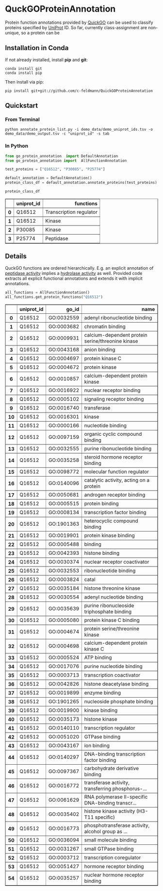 # QuckGOProteinAnnotation
Protein function annotations provided by [QuickGO](https://www.ebi.ac.uk/QuickGO/) can be used to
classify proteins specified by [UniProt](https://www.uniprot.org/) ID.
So far, currently class-assignment are non-unique, so a protein can be

## Installation in Conda
If not already installed, install **pip** and **git**:
```
conda install git
conda install pip
```
Then install via pip:
```
pip install git+git://github.com/c-feldmann/QuickGOProteinAnnotation
```

## Quickstart
### From Terminal
```
python annotate_protein_list.py -i demo_data/demo_uniprot_ids.tsv -o demo_data/demo_output.tsv -c "uniprot_id" -s tab
```
### In Python


```python
from go_protein_annotation  import DefaultAnnotation
from go_protein_annotation import  AllFunctionAnnotation
```


```python
test_proteins = ["Q16512", "P30085", "P25774"]
```


```python
default_annotation = DefaultAnnotation()
protein_class_df = default_annotation.annotate_proteins(test_proteins)
```


```python
protein_class_df

```




<div>
<style scoped>
    .dataframe tbody tr th:only-of-type {
        vertical-align: middle;
    }

    .dataframe tbody tr th {
        vertical-align: top;
    }

    .dataframe thead th {
        text-align: right;
    }
</style>
<table border="1" class="dataframe">
  <thead>
    <tr style="text-align: right;">
      <th></th>
      <th>uniprot_id</th>
      <th>functions</th>
    </tr>
  </thead>
  <tbody>
    <tr>
      <th>0</th>
      <td>Q16512</td>
      <td>Transcription regulator</td>
    </tr>
    <tr>
      <th>1</th>
      <td>Q16512</td>
      <td>Kinase</td>
    </tr>
    <tr>
      <th>2</th>
      <td>P30085</td>
      <td>Kinase</td>
    </tr>
    <tr>
      <th>3</th>
      <td>P25774</td>
      <td>Peptidase</td>
    </tr>
  </tbody>
</table>
</div>



## Details
QuckGO functions are ordered hierarchically. E.g. an explicit annotation of
[peptidase activity](https://www.ebi.ac.uk/QuickGO/term/GO:0008233) implies a
[hydrolase activity](https://www.ebi.ac.uk/QuickGO/term/GO:0016787) as well. Provided code extracts
all explicit functional annotations and extends it with implicit annotations.


```python
all_functions = AllFunctionAnnotation()
all_functions.get_protein_functions("Q16512")

```




<div>
<style scoped>
    .dataframe tbody tr th:only-of-type {
        vertical-align: middle;
    }

    .dataframe tbody tr th {
        vertical-align: top;
    }

    .dataframe thead th {
        text-align: right;
    }
</style>
<table border="1" class="dataframe">
  <thead>
    <tr style="text-align: right;">
      <th></th>
      <th>uniprot_id</th>
      <th>go_id</th>
      <th>name</th>
    </tr>
  </thead>
  <tbody>
    <tr>
      <th>0</th>
      <td>Q16512</td>
      <td>GO:0032559</td>
      <td>adenyl ribonucleotide binding</td>
    </tr>
    <tr>
      <th>1</th>
      <td>Q16512</td>
      <td>GO:0003682</td>
      <td>chromatin binding</td>
    </tr>
    <tr>
      <th>2</th>
      <td>Q16512</td>
      <td>GO:0009931</td>
      <td>calcium-dependent protein serine/threonine kinase</td>
    </tr>
    <tr>
      <th>3</th>
      <td>Q16512</td>
      <td>GO:0043168</td>
      <td>anion binding</td>
    </tr>
    <tr>
      <th>4</th>
      <td>Q16512</td>
      <td>GO:0004697</td>
      <td>protein kinase C</td>
    </tr>
    <tr>
      <th>5</th>
      <td>Q16512</td>
      <td>GO:0004672</td>
      <td>protein kinase</td>
    </tr>
    <tr>
      <th>6</th>
      <td>Q16512</td>
      <td>GO:0010857</td>
      <td>calcium-dependent protein kinase</td>
    </tr>
    <tr>
      <th>7</th>
      <td>Q16512</td>
      <td>GO:0016922</td>
      <td>nuclear receptor binding</td>
    </tr>
    <tr>
      <th>8</th>
      <td>Q16512</td>
      <td>GO:0005102</td>
      <td>signaling receptor binding</td>
    </tr>
    <tr>
      <th>9</th>
      <td>Q16512</td>
      <td>GO:0016740</td>
      <td>transferase</td>
    </tr>
    <tr>
      <th>10</th>
      <td>Q16512</td>
      <td>GO:0016301</td>
      <td>kinase</td>
    </tr>
    <tr>
      <th>11</th>
      <td>Q16512</td>
      <td>GO:0000166</td>
      <td>nucleotide binding</td>
    </tr>
    <tr>
      <th>12</th>
      <td>Q16512</td>
      <td>GO:0097159</td>
      <td>organic cyclic compound binding</td>
    </tr>
    <tr>
      <th>13</th>
      <td>Q16512</td>
      <td>GO:0032555</td>
      <td>purine ribonucleotide binding</td>
    </tr>
    <tr>
      <th>14</th>
      <td>Q16512</td>
      <td>GO:0035258</td>
      <td>steroid hormone receptor binding</td>
    </tr>
    <tr>
      <th>15</th>
      <td>Q16512</td>
      <td>GO:0098772</td>
      <td>molecular function regulator</td>
    </tr>
    <tr>
      <th>16</th>
      <td>Q16512</td>
      <td>GO:0140096</td>
      <td>catalytic activity, acting on a protein</td>
    </tr>
    <tr>
      <th>17</th>
      <td>Q16512</td>
      <td>GO:0050681</td>
      <td>androgen receptor binding</td>
    </tr>
    <tr>
      <th>18</th>
      <td>Q16512</td>
      <td>GO:0005515</td>
      <td>protein binding</td>
    </tr>
    <tr>
      <th>19</th>
      <td>Q16512</td>
      <td>GO:0008134</td>
      <td>transcription factor binding</td>
    </tr>
    <tr>
      <th>20</th>
      <td>Q16512</td>
      <td>GO:1901363</td>
      <td>heterocyclic compound binding</td>
    </tr>
    <tr>
      <th>21</th>
      <td>Q16512</td>
      <td>GO:0019901</td>
      <td>protein kinase binding</td>
    </tr>
    <tr>
      <th>22</th>
      <td>Q16512</td>
      <td>GO:0005488</td>
      <td>binding</td>
    </tr>
    <tr>
      <th>23</th>
      <td>Q16512</td>
      <td>GO:0042393</td>
      <td>histone binding</td>
    </tr>
    <tr>
      <th>24</th>
      <td>Q16512</td>
      <td>GO:0030374</td>
      <td>nuclear receptor coactivator</td>
    </tr>
    <tr>
      <th>25</th>
      <td>Q16512</td>
      <td>GO:0032553</td>
      <td>ribonucleotide binding</td>
    </tr>
    <tr>
      <th>26</th>
      <td>Q16512</td>
      <td>GO:0003824</td>
      <td>catal</td>
    </tr>
    <tr>
      <th>27</th>
      <td>Q16512</td>
      <td>GO:0035184</td>
      <td>histone threonine kinase</td>
    </tr>
    <tr>
      <th>28</th>
      <td>Q16512</td>
      <td>GO:0030554</td>
      <td>adenyl nucleotide binding</td>
    </tr>
    <tr>
      <th>29</th>
      <td>Q16512</td>
      <td>GO:0035639</td>
      <td>purine ribonucleoside triphosphate binding</td>
    </tr>
    <tr>
      <th>30</th>
      <td>Q16512</td>
      <td>GO:0005080</td>
      <td>protein kinase C binding</td>
    </tr>
    <tr>
      <th>31</th>
      <td>Q16512</td>
      <td>GO:0004674</td>
      <td>protein serine/threonine kinase</td>
    </tr>
    <tr>
      <th>32</th>
      <td>Q16512</td>
      <td>GO:0004698</td>
      <td>calcium-dependent protein kinase C</td>
    </tr>
    <tr>
      <th>33</th>
      <td>Q16512</td>
      <td>GO:0005524</td>
      <td>ATP binding</td>
    </tr>
    <tr>
      <th>34</th>
      <td>Q16512</td>
      <td>GO:0017076</td>
      <td>purine nucleotide binding</td>
    </tr>
    <tr>
      <th>35</th>
      <td>Q16512</td>
      <td>GO:0003713</td>
      <td>transcription coactivator</td>
    </tr>
    <tr>
      <th>36</th>
      <td>Q16512</td>
      <td>GO:0042826</td>
      <td>histone deacetylase binding</td>
    </tr>
    <tr>
      <th>37</th>
      <td>Q16512</td>
      <td>GO:0019899</td>
      <td>enzyme binding</td>
    </tr>
    <tr>
      <th>38</th>
      <td>Q16512</td>
      <td>GO:1901265</td>
      <td>nucleoside phosphate binding</td>
    </tr>
    <tr>
      <th>39</th>
      <td>Q16512</td>
      <td>GO:0019900</td>
      <td>kinase binding</td>
    </tr>
    <tr>
      <th>40</th>
      <td>Q16512</td>
      <td>GO:0035173</td>
      <td>histone kinase</td>
    </tr>
    <tr>
      <th>41</th>
      <td>Q16512</td>
      <td>GO:0140110</td>
      <td>transcription regulator</td>
    </tr>
    <tr>
      <th>42</th>
      <td>Q16512</td>
      <td>GO:0051020</td>
      <td>GTPase binding</td>
    </tr>
    <tr>
      <th>43</th>
      <td>Q16512</td>
      <td>GO:0043167</td>
      <td>ion binding</td>
    </tr>
    <tr>
      <th>44</th>
      <td>Q16512</td>
      <td>GO:0140297</td>
      <td>DNA-binding transcription factor binding</td>
    </tr>
    <tr>
      <th>45</th>
      <td>Q16512</td>
      <td>GO:0097367</td>
      <td>carbohydrate derivative binding</td>
    </tr>
    <tr>
      <th>46</th>
      <td>Q16512</td>
      <td>GO:0016772</td>
      <td>transferase activity, transferring phosphorus-...</td>
    </tr>
    <tr>
      <th>47</th>
      <td>Q16512</td>
      <td>GO:0061629</td>
      <td>RNA polymerase II-specific DNA-binding transcr...</td>
    </tr>
    <tr>
      <th>48</th>
      <td>Q16512</td>
      <td>GO:0035402</td>
      <td>histone kinase activity (H3-T11 specific)</td>
    </tr>
    <tr>
      <th>49</th>
      <td>Q16512</td>
      <td>GO:0016773</td>
      <td>phosphotransferase activity, alcohol group as ...</td>
    </tr>
    <tr>
      <th>50</th>
      <td>Q16512</td>
      <td>GO:0036094</td>
      <td>small molecule binding</td>
    </tr>
    <tr>
      <th>51</th>
      <td>Q16512</td>
      <td>GO:0031267</td>
      <td>small GTPase binding</td>
    </tr>
    <tr>
      <th>52</th>
      <td>Q16512</td>
      <td>GO:0003712</td>
      <td>transcription coregulator</td>
    </tr>
    <tr>
      <th>53</th>
      <td>Q16512</td>
      <td>GO:0051427</td>
      <td>hormone receptor binding</td>
    </tr>
    <tr>
      <th>54</th>
      <td>Q16512</td>
      <td>GO:0035257</td>
      <td>nuclear hormone receptor binding</td>
    </tr>
  </tbody>
</table>
</div>



